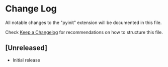 # Change Log

All notable changes to the "pyinit" extension will be documented in this file.

Check [Keep a Changelog](http://keepachangelog.com/) for recommendations on how to structure this file.

## [Unreleased]

- Initial release
